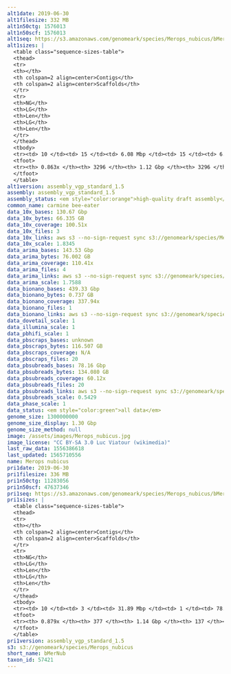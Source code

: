 ```yaml
---
alt1date: 2019-06-30
alt1filesize: 332 MB
alt1n50ctg: 1576013
alt1n50scf: 1576013
alt1seq: https://s3.amazonaws.com/genomeark/species/Merops_nubicus/bMerNub1/assembly_vgp_standard_1.5/bMerNub1.alt.asm.20190630.fasta.gz
alt1sizes: |
  <table class="sequence-sizes-table">
  <thead>
  <tr>
  <th></th>
  <th colspan=2 align=center>Contigs</th>
  <th colspan=2 align=center>Scaffolds</th>
  </tr>
  <tr>
  <th>NG</th>
  <th>LG</th>
  <th>Len</th>
  <th>LG</th>
  <th>Len</th>
  </tr>
  </thead>
  <tbody>
  <tr><td> 10 </td><td> 15 </td><td> 6.08 Mbp </td><td> 15 </td><td> 6.08 Mbp </td></tr>  <tr><td> 20 </td><td> 43 </td><td> 3.79 Mbp </td><td> 43 </td><td> 3.79 Mbp </td></tr>  <tr><td> 30 </td><td> 83 </td><td> 2.92 Mbp </td><td> 83 </td><td> 2.92 Mbp </td></tr>  <tr><td> 40 </td><td> 135 </td><td> 2.13 Mbp </td><td> 135 </td><td> 2.13 Mbp </td></tr>  <tr style="background-color:#cccccc;"><td> 50 </td><td> 206 </td><td> 1.58 Mbp </td><td> 206 </td><td> 1.58 Mbp </td></tr>  <tr><td> 60 </td><td> 311 </td><td> 0.96 Mbp </td><td> 311 </td><td> 0.96 Mbp </td></tr>  <tr><td> 70 </td><td> 496 </td><td> 0.49 Mbp </td><td> 496 </td><td> 0.49 Mbp </td></tr>  <tr><td> 80 </td><td> 1276 </td><td> 75.82 Kbp </td><td> 1276 </td><td> 75.82 Kbp </td></tr>  <tr><td> 90 </td><td> - </td><td> - </td><td> - </td><td> - </td></tr>  <tr><td> 100 </td><td> - </td><td> - </td><td> - </td><td> - </td></tr>  </tbody>
  <tfoot>
  <tr><th> 0.863x </th><th> 3296 </th><th> 1.12 Gbp </th><th> 3296 </th><th> 1.12 Gbp </th></tr>
  </tfoot>
  </table>
alt1version: assembly_vgp_standard_1.5
assembly: assembly_vgp_standard_1.5
assembly_status: <em style="color:orange">high-quality draft assembly</em>
common_name: carmine bee-eater
data_10x_bases: 130.67 Gbp
data_10x_bytes: 66.335 GB
data_10x_coverage: 100.51x
data_10x_files: 3
data_10x_links: aws s3 --no-sign-request sync s3://genomeark/species/Merops_nubicus/bMerNub1/genomic_data/10x/ .<br>
data_10x_scale: 1.8345
data_arima_bases: 143.53 Gbp
data_arima_bytes: 76.002 GB
data_arima_coverage: 110.41x
data_arima_files: 4
data_arima_links: aws s3 --no-sign-request sync s3://genomeark/species/Merops_nubicus/bMerNub1/genomic_data/arima/ .<br>
data_arima_scale: 1.7588
data_bionano_bases: 439.33 Gbp
data_bionano_bytes: 0.737 GB
data_bionano_coverage: 337.94x
data_bionano_files: 1
data_bionano_links: aws s3 --no-sign-request sync s3://genomeark/species/Merops_nubicus/bMerNub1/genomic_data/bionano/ .<br>
data_dovetail_scale: 1
data_illumina_scale: 1
data_pbhifi_scale: 1
data_pbscraps_bases: unknown
data_pbscraps_bytes: 116.507 GB
data_pbscraps_coverage: N/A
data_pbscraps_files: 20
data_pbsubreads_bases: 78.16 Gbp
data_pbsubreads_bytes: 134.080 GB
data_pbsubreads_coverage: 60.12x
data_pbsubreads_files: 20
data_pbsubreads_links: aws s3 --no-sign-request sync s3://genomeark/species/Merops_nubicus/bMerNub1/genomic_data/pacbio/ . --exclude "*scraps.bam* --exclude "*ccs.bam*"<br>
data_pbsubreads_scale: 0.5429
data_phase_scale: 1
data_status: <em style="color:green">all data</em>
genome_size: 1300000000
genome_size_display: 1.30 Gbp
genome_size_method: null
image: /assets/images/Merops_nubicus.jpg
image_license: "CC BY-SA 3.0 Luc Viatour (wikimedia)"
last_raw_data: 1556386618
last_updated: 1565710556
name: Merops nubicus
pri1date: 2019-06-30
pri1filesize: 336 MB
pri1n50ctg: 11283056
pri1n50scf: 47637346
pri1seq: https://s3.amazonaws.com/genomeark/species/Merops_nubicus/bMerNub1/assembly_vgp_standard_1.5/bMerNub1.pri.asm.20190630.fasta.gz
pri1sizes: |
  <table class="sequence-sizes-table">
  <thead>
  <tr>
  <th></th>
  <th colspan=2 align=center>Contigs</th>
  <th colspan=2 align=center>Scaffolds</th>
  </tr>
  <tr>
  <th>NG</th>
  <th>LG</th>
  <th>Len</th>
  <th>LG</th>
  <th>Len</th>
  </tr>
  </thead>
  <tbody>
  <tr><td> 10 </td><td> 3 </td><td> 31.89 Mbp </td><td> 1 </td><td> 78.56 Mbp </td></tr>  <tr><td> 20 </td><td> 8 </td><td> 25.81 Mbp </td><td> 3 </td><td> 71.73 Mbp </td></tr>  <tr><td> 30 </td><td> 13 </td><td> 20.62 Mbp </td><td> 5 </td><td> 63.10 Mbp </td></tr>  <tr><td> 40 </td><td> 21 </td><td> 13.87 Mbp </td><td> 7 </td><td> 50.89 Mbp </td></tr>  <tr style="background-color:#cccccc;"><td> 50 </td><td> 32 </td><td style="background-color:#88ff88;"> 11.28 Mbp </td><td> 10 </td><td style="background-color:#88ff88;"> 47.64 Mbp </td></tr>  <tr><td> 60 </td><td> 46 </td><td> 7.95 Mbp </td><td> 13 </td><td> 43.37 Mbp </td></tr>  <tr><td> 70 </td><td> 71 </td><td> 3.77 Mbp </td><td> 16 </td><td> 37.60 Mbp </td></tr>  <tr><td> 80 </td><td> 121 </td><td> 1.71 Mbp </td><td> 21 </td><td> 16.41 Mbp </td></tr>  <tr><td> 90 </td><td> - </td><td> - </td><td> - </td><td> - </td></tr>  <tr><td> 100 </td><td> - </td><td> - </td><td> - </td><td> - </td></tr>  </tbody>
  <tfoot>
  <tr><th> 0.879x </th><th> 377 </th><th> 1.14 Gbp </th><th> 137 </th><th> 1.17 Gbp </th></tr>
  </tfoot>
  </table>
pri1version: assembly_vgp_standard_1.5
s3: s3://genomeark/species/Merops_nubicus
short_name: bMerNub
taxon_id: 57421
---
```

